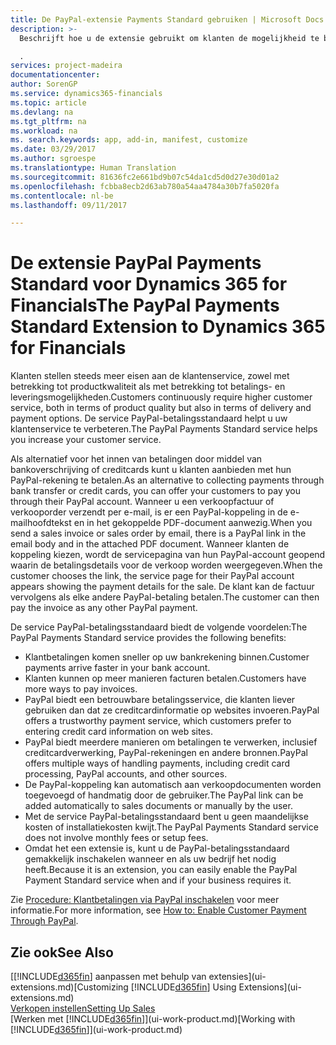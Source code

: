 ```yaml
---
title: De PayPal-extensie Payments Standard gebruiken | Microsoft Docs
description: >-
  Beschrijft hoe u de extensie gebruikt om klanten de mogelijkheid te bieden betalingen te doen met PayPal

  .
services: project-madeira
documentationcenter: 
author: SorenGP
ms.service: dynamics365-financials
ms.topic: article
ms.devlang: na
ms.tgt_pltfrm: na
ms.workload: na
ms. search.keywords: app, add-in, manifest, customize
ms.date: 03/29/2017
ms.author: sgroespe
ms.translationtype: Human Translation
ms.sourcegitcommit: 81636fc2e661bd9b07c54da1cd5d0d27e30d01a2
ms.openlocfilehash: fcbba8ecb2d63ab780a54aa4784a30b7fa5020fa
ms.contentlocale: nl-be
ms.lasthandoff: 09/11/2017

---
```

# <a name="the-paypal-payments-standard-extension-to-dynamics-365-for-financials"></a><span data-ttu-id="8fdd5-103">De extensie PayPal Payments Standard voor Dynamics 365 for Financials</span><span class="sxs-lookup"><span data-stu-id="8fdd5-103">The PayPal Payments Standard Extension to Dynamics 365 for Financials</span></span>
<span data-ttu-id="8fdd5-104">Klanten stellen steeds meer eisen aan de klantenservice, zowel met betrekking tot productkwaliteit als met betrekking tot betalings- en leveringsmogelijkheden.</span><span class="sxs-lookup"><span data-stu-id="8fdd5-104">Customers continuously require higher customer service, both in terms of product quality but also in terms of delivery and payment options.</span></span> <span data-ttu-id="8fdd5-105">De service PayPal-betalingsstandaard helpt u uw klantenservice te verbeteren.</span><span class="sxs-lookup"><span data-stu-id="8fdd5-105">The PayPal Payments Standard service helps you increase your customer service.</span></span>

<span data-ttu-id="8fdd5-106">Als alternatief voor het innen van betalingen door middel van bankoverschrijving of creditcards kunt u klanten aanbieden met hun PayPal-rekening te betalen.</span><span class="sxs-lookup"><span data-stu-id="8fdd5-106">As an alternative to collecting payments through bank transfer or credit cards, you can offer your customers to pay you through their PayPal account.</span></span> <span data-ttu-id="8fdd5-107">Wanneer u een verkoopfactuur of verkooporder verzendt per e-mail, is er een PayPal-koppeling in de e-mailhoofdtekst en in het gekoppelde PDF-document aanwezig.</span><span class="sxs-lookup"><span data-stu-id="8fdd5-107">When you send a sales invoice or sales order by email, there is a PayPal link in the email body and in the attached PDF document.</span></span> <span data-ttu-id="8fdd5-108">Wanneer klanten de koppeling kiezen, wordt de servicepagina van hun PayPal-account geopend waarin de betalingsdetails voor de verkoop worden weergegeven.</span><span class="sxs-lookup"><span data-stu-id="8fdd5-108">When the customer chooses the link, the service page for their PayPal account appears showing the payment details for the sale.</span></span> <span data-ttu-id="8fdd5-109">De klant kan de factuur vervolgens als elke andere PayPal-betaling betalen.</span><span class="sxs-lookup"><span data-stu-id="8fdd5-109">The customer can then pay the invoice as any other PayPal payment.</span></span>

<span data-ttu-id="8fdd5-110">De service PayPal-betalingsstandaard biedt de volgende voordelen:</span><span class="sxs-lookup"><span data-stu-id="8fdd5-110">The PayPal Payments Standard service provides the following benefits:</span></span>

* <span data-ttu-id="8fdd5-111">Klantbetalingen komen sneller op uw bankrekening binnen.</span><span class="sxs-lookup"><span data-stu-id="8fdd5-111">Customer payments arrive faster in your bank account.</span></span>
* <span data-ttu-id="8fdd5-112">Klanten kunnen op meer manieren facturen betalen.</span><span class="sxs-lookup"><span data-stu-id="8fdd5-112">Customers have more ways to pay invoices.</span></span>
* <span data-ttu-id="8fdd5-113">PayPal biedt een betrouwbare betalingsservice, die klanten liever gebruiken dan dat ze creditcardinformatie op websites invoeren.</span><span class="sxs-lookup"><span data-stu-id="8fdd5-113">PayPal offers a trustworthy payment service, which customers prefer to entering credit card information on web sites.</span></span>
* <span data-ttu-id="8fdd5-114">PayPal biedt meerdere manieren om betalingen te verwerken, inclusief creditcardverwerking, PayPal-rekeningen en andere bronnen.</span><span class="sxs-lookup"><span data-stu-id="8fdd5-114">PayPal offers multiple ways of handling payments, including credit card processing, PayPal accounts, and other sources.</span></span>
* <span data-ttu-id="8fdd5-115">De PayPal-koppeling kan automatisch aan verkoopdocumenten worden toegevoegd of handmatig door de gebruiker.</span><span class="sxs-lookup"><span data-stu-id="8fdd5-115">The PayPal link can be added automatically to sales documents or manually by the user.</span></span>
* <span data-ttu-id="8fdd5-116">Met de service PayPal-betalingsstandaard bent u geen maandelijkse kosten of installatiekosten kwijt.</span><span class="sxs-lookup"><span data-stu-id="8fdd5-116">The PayPal Payments Standard service does not involve monthly fees or setup fees.</span></span>
* <span data-ttu-id="8fdd5-117">Omdat het een extensie is, kunt u de PayPal-betalingsstandaard gemakkelijk inschakelen wanneer en als uw bedrijf het nodig heeft.</span><span class="sxs-lookup"><span data-stu-id="8fdd5-117">Because it is an extension, you can easily enable the PayPal Payment Standard service when and if your business requires it.</span></span>  

<span data-ttu-id="8fdd5-118">Zie [Procedure: Klantbetalingen via PayPal inschakelen](sales-how-enable-payment-service-extensions.md) voor meer informatie.</span><span class="sxs-lookup"><span data-stu-id="8fdd5-118">For more information, see [How to: Enable Customer Payment Through PayPal](sales-how-enable-payment-service-extensions.md).</span></span>

## <a name="see-also"></a><span data-ttu-id="8fdd5-119">Zie ook</span><span class="sxs-lookup"><span data-stu-id="8fdd5-119">See Also</span></span>
<span data-ttu-id="8fdd5-120">[[!INCLUDE[d365fin](includes/d365fin_md.md)] aanpassen met behulp van extensies](ui-extensions.md)</span><span class="sxs-lookup"><span data-stu-id="8fdd5-120">[Customizing [!INCLUDE[d365fin](includes/d365fin_md.md)] Using Extensions](ui-extensions.md)</span></span>  
[<span data-ttu-id="8fdd5-121">Verkopen instellen</span><span class="sxs-lookup"><span data-stu-id="8fdd5-121">Setting Up Sales</span></span>](sales-setup-sales.md)  
<span data-ttu-id="8fdd5-122">[Werken met [!INCLUDE[d365fin](includes/d365fin_md.md)]](ui-work-product.md)</span><span class="sxs-lookup"><span data-stu-id="8fdd5-122">[Working with [!INCLUDE[d365fin](includes/d365fin_md.md)]](ui-work-product.md)</span></span>

